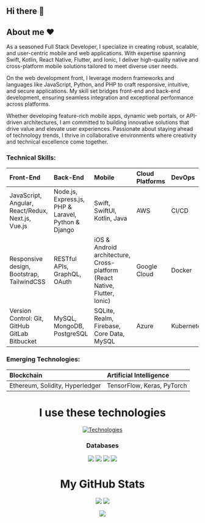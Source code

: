 ## Hi there 👋

<!--
**bluesky375/bluesky375** is a ✨ _special_ ✨ repository because its `README.md` (this file) appears on your GitHub profile.

Here are some ideas to get you started:

- 🔭 I’m currently working on ...
- 🌱 I’m currently learning ...
- 👯 I’m looking to collaborate on ...
- 🤔 I’m looking for help with ...
- 💬 Ask me about ...
- 📫 How to reach me: ...
- 😄 Pronouns: ...
- ⚡ Fun fact: ...
-->


## About me :heart:

As a seasoned Full Stack Developer, I specialize in creating robust, scalable, and user-centric mobile and web applications. With expertise spanning Swift, Kotlin, React Native, Flutter, and Ionic, I deliver high-quality native and cross-platform mobile solutions tailored to meet diverse user needs.

On the web development front, I leverage modern frameworks and languages like JavaScript, Python, and PHP to craft responsive, intuitive, and secure applications. My skill set bridges front-end and back-end development, ensuring seamless integration and exceptional performance across platforms.

Whether developing feature-rich mobile apps, dynamic web portals, or API-driven architectures, I am committed to building innovative solutions that drive value and elevate user experiences. Passionate about staying ahead of technology trends, I thrive in collaborative environments where creativity and technical excellence come together.

### Technical Skills:

| Front-End | Back-End | Mobile | Cloud Platforms | DevOps |
| :---- | :---- | :---- | :---- | :---- | 
| JavaScript, Angular, React/Redux, Next.js, Vue.js | Node.js, Express.js, PHP & Laravel, Python & Django  | Swift, SwiftUI, Kotlin, Java | AWS | CI/CD |
| Responsive design, Bootstrap, TailwindCSS         | RESTful APIs, GraphQL, OAuth | iOS & Android architecture, Cross-platform (React Native, Flutter, Ionic) | Google Cloud | Docker |
| Version Control: Git, GitHub GitLab Bitbucket     | MySQL, MongoDB, PostgreSQL | SQLite, Realm, Firebase, Core Data, MySQL | Azure | Kubernetes |
  
### Emerging Technologies:

| Blockchain | Artificial Intelligence |
| :---- | :---- |  
| Ethereum, Solidity, Hyperledger | TensorFlow, Keras, PyTorch |

<!-- Technologies -->
<h1 align="center">I use these technologies</h1>
<p align="center">
  <a href="https://skillicons.dev">
    <img src="https://skillicons.dev/icons?i=django,py,ts,js,webpack,md,css,tailwind,bootstrap,vercel,figma,react,angular,vue,c,dotnet,express,nodejs,nginx,gcp,firebase,aws,dynamodb,laravel,php,wordpress,opencv,photoshop,discord,git,github,gitlab,bitbucket,gmail,html,java,ubuntu,spring,flutter,dart,docker" alt="Technologies">
  </a>
</p>
<h3 align="center">Databases</h3>
<p align="center">
  <img src="https://img.shields.io/badge/SQLite-07405E?style=for-the-badge&logo=sqlite&logoColor=white" />
  <img src="https://img.shields.io/badge/MySQL-00000F?style=for-the-badge&logo=mysql&logoColor=white" />
  <img src="https://img.shields.io/badge/PostgreSQL-316192?style=for-the-badge&logo=postgresql&logoColor=white" />
  <img src="https://img.shields.io/badge/mongodb-07405E?style=for-the-badge&logo=mongodb&logoColor=black" />
</p>

<!-- GitHub Stats -->

<h1 align="center">My GitHub Stats</h1>
<p align = "center">
  <img  src = "https://github-readme-stats.vercel.app/api?username=bluesky375&show_icons=true&theme=radical&line_height=27">
  <img src = "https://github-readme-stats.vercel.app/api/top-langs/?username=bluesky375&hide=html,css,shaderlab,hlsl&theme=radical">
</p>

<p align = "center">
 <img  src="https://github-readme-streak-stats.herokuapp.com/?user=bluesky375&show_icons=true&locale=en&layout=compact&theme=radical&line_height=0" />
</p> 
